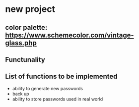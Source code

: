 # new project

## color palette: https://www.schemecolor.com/vintage-glass.php

## Functunality

## List of functions to be implemented
- ability to generate new passwords
- back up
- ability to store passwords used in real world